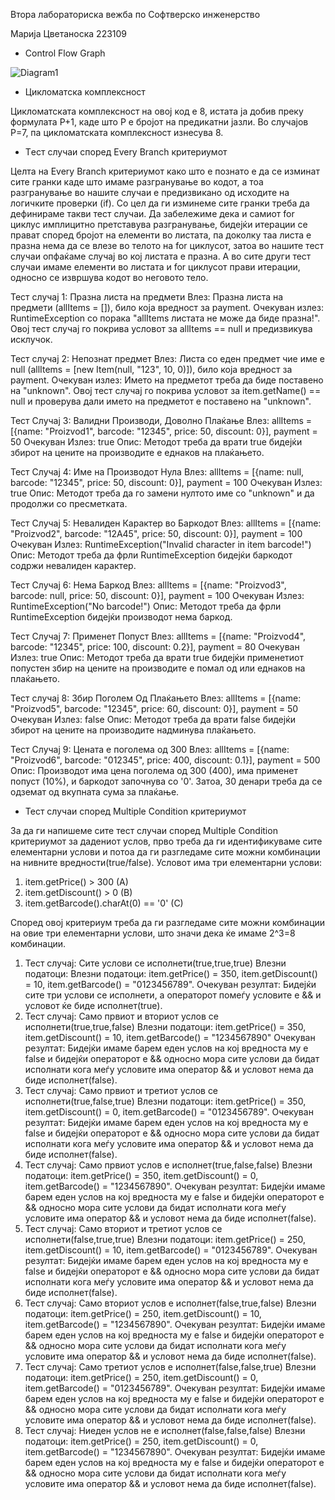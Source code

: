Втора лабораториска вежба по Софтверско инженерство

Марија Цветаноска 223109

* Control Flow Graph

![Diagram1](https://github.com/marijaCvet5/SI_2024_lab2_223109/assets/139059082/23ce948d-44e8-43f4-8dc2-208b563c7ec2)

* Цикломатска комплексност 

Цикломатската комплексност на овој код е 8, истата ја добив преку формулата P+1, каде што P е бројот на предикатни јазли. Во случајoв P=7, па цикломатската комплексност изнесува 8.

* Tест случаи според Every Branch критериумот

Целта на Every Branch критериумот како што е познато е да се изминат сите гранки каде што имаме разгранување во кодот, а тоа разгранување во нашите случаи е предизвикано од исходите на логичките проверки (if).
Со цел да ги изминеме сите гранки треба да дефинираме такви тест случаи. Да забележиме дека и самиот for циклус имплицитно претставува разгранување, бидејќи итерации се прават според бројот на елементи во листата, па доколку таа листа е празна нема да се влезе во телото на for циклусот, затоа во нашите тест случаи опфаќаме случај во кој листата е празна. А во сите други тест случаи имаме елементи во листата и for циклусот прави итерации, односно се извршува кодот во неговото тело.

Тест случај 1: Празна листа на предмети
Влез: Празна листа на предмети (allItems = []), било која вредност за payment.
Очекуван излез: RuntimeException со порака "allItems листата не може да биде празна!".
Овој тест случај го покрива условот за allItems == null и предизвикува исклучок.

Тест случај 2: Непознат предмет
Влез: Листа со еден предмет чие име е null (allItems = [new Item(null, "123", 10, 0)]), било која вредност за payment.
Очекуван излез: Името на предметот треба да биде поставено на "unknown".
Овој тест случај го покрива условот за item.getName() == null и проверува дали името на предметот е поставено на "unknown".

Тест Случај 3: Валидни Производи, Доволно Плаќање
Влез: allItems = [{name: "Proizvod1", barcode: "12345", price: 50, discount: 0}], payment = 50
Очекуван Излез: true
Опис: Методот треба да врати true бидејќи збирот на цените на производите е еднаков на плаќањето.

Тест Случај 4: Име на Производот Нула
Влез: allItems = [{name: null, barcode: "12345", price: 50, discount: 0}], payment = 100
Очекуван Излез: true
Опис: Методот треба да го замени нултото име со "unknown" и да продолжи со пресметката.

Тест Случај 5: Невалиден Карактер во Баркодот
Влез: allItems = [{name: "Proizvod2", barcode: "12A45", price: 50, discount: 0}], payment = 100
Очекуван Излез: RuntimeException("Invalid character in item barcode!")
Опис: Методот треба да фрли RuntimeException бидејќи баркодот содржи невалиден карактер.

Тест Случај 6: Нема Баркод
Влез: allItems = [{name: "Proizvod3", barcode: null, price: 50, discount: 0}], payment = 100
Очекуван Излез: RuntimeException("No barcode!")
Опис: Методот треба да фрли RuntimeException бидејќи производот нема баркод.

Тест Случај 7: Применет Попуст
Влез: allItems = [{name: "Proizvod4", barcode: "12345", price: 100, discount: 0.2}], payment = 80
Очекуван Излез: true
Опис: Методот треба да врати true бидејќи применетиот попустен збир на цените на производите е помал од или еднаков на плаќањето.

Тест случај 8: Збир Поголем Од Плаќањето
Влез: allItems = [{name: "Рroizvod5", barcode: "12345", price: 60, discount: 0}], payment = 50
Очекуван Излез: false
Опис: Методот треба да врати false бидејќи збирот на цените на производите надминува плаќањето.

Тест Случај 9: Цената е поголема од 300
Влез: allItems = [{name: "Proizvod6", barcode: "012345", price: 400, discount: 0.1}], payment = 500
Опис: Производот има цена поголема од 300 (400), има применет попуст (10%), и баркодот започнува со '0'. Затоа, 30 денари треба да се одземат од вкупната сума за плаќање.

* Тест случаи според Multiple Condition критериумот

За да ги напишеме сите тест случаи според Multiple Condition критериумот за дадениот услов, прво треба да ги идентификуваме сите елементарни услови и потоа да ги разгледаме сите можни комбинации на нивните вредности(true/false). Условот има три елементарни услови:
1. item.getPrice() > 300 (A)
2. item.getDiscount() > 0 (B)
3. item.getBarcode().charAt(0) == '0' (C)

Според овој критериум треба да ги разгледаме сите можни комбинации на овие три елементарни услови, што значи дека ќе имаме 2^3=8 комбинации. 

1. Тест случај: Сите услови се исполнети(true,true,true)
   Влезни податоци: Влезни податоци: item.getPrice() = 350, item.getDiscount() = 10, item.getBarcode() = "0123456789".
   Очекуван резултат: Бидејќи сите три услови се исполнети, а операторот помеѓу условите е && и условот ќе биде исполнет(true).
2. Тест случај: Само првиот и вториот услов се исполнети(true,true,false)
   Влезни податоци: item.getPrice() = 350, item.getDiscount() = 10, item.getBarcode() = "1234567890"
   Очекуван резултат: Бидејќи имаме барем еден услов на кој вредноста му е false и бидејќи операторот е && односно мора сите услови да бидат исполнати кога меѓу условите има оператор && и условот нема да биде 
                      исполнет(false).
3. Тест случај: Само првиот и третиот услов се исполнети(true,false,true)
   Влезни податоци: item.getPrice() = 350, item.getDiscount() = 0, item.getBarcode() = "0123456789".
   Очекуван резултат: Бидејќи имаме барем еден услов на кој вредноста му е false и бидејќи операторот е && односно мора сите услови да бидат исполнати кога меѓу условите има оператор && и условот нема да биде 
                      исполнет(false).
4. Тест случај: Само првиот услов е исполнет(true,false,false)
   Влезни податоци: item.getPrice() = 350, item.getDiscount() = 0, item.getBarcode() = "1234567890".
   Очекуван резултат: Бидејќи имаме барем еден услов на кој вредноста му е false и бидејќи операторот е && односно мора сите услови да бидат исполнати кога меѓу условите има оператор && и условот нема да биде 
                      исполнет(false).
5. Тест случај: Само вториот и третиот услов се исполнети(false,true,true)
   Влезни податоци: item.getPrice() = 250, item.getDiscount() = 10, item.getBarcode() = "0123456789".
   Очекуван резултат: Бидејќи имаме барем еден услов на кој вредноста му е false и бидејќи операторот е && односно мора сите услови да бидат исполнати кога меѓу условите има оператор && и условот нема да биде 
                      исполнет(false).
6. Тест случај: Само вториот услов е исполнет(false,true,false)
   Влезни податоци: item.getPrice() = 250, item.getDiscount() = 10, item.getBarcode() = "1234567890".
   Очекуван резултат: Бидејќи имаме барем еден услов на кој вредноста му е false и бидејќи операторот е && односно мора сите услови да бидат исполнати кога меѓу условите има оператор && и условот нема да биде 
                      исполнет(false).
7. Тест случај: Само третиот услов е исполнет(false,false,true)
   Влезни податоци: item.getPrice() = 250, item.getDiscount() = 0, item.getBarcode() = "0123456789".
   Очекуван резултат: Бидејќи имаме барем еден услов на кој вредноста му е false и бидејќи операторот е && односно мора сите услови да бидат исполнати кога меѓу условите има оператор && и условот нема да биде 
                      исполнет(false).
8. Тест случај: Ниеден услов не е исполнет(false,false,false)
   Влезни податоци: item.getPrice() = 250, item.getDiscount() = 0, item.getBarcode() = "1234567890".
   Очекуван резултат: Бидејќи имаме барем еден услов на кој вредноста му е false и бидејќи операторот е && односно мора сите услови да бидат исполнати кога меѓу условите има оператор && и условот нема да биде 
                      исполнет(false).
   








